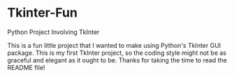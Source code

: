 # Tkinter-Fun
Python Project Involving TkInter

This is a fun little project that I wanted to make using Python's TkInter GUI package. This is my first TkInter project, so the coding style might not be as graceful and elegant as it ought to be. Thanks for taking the time to read the README file!
